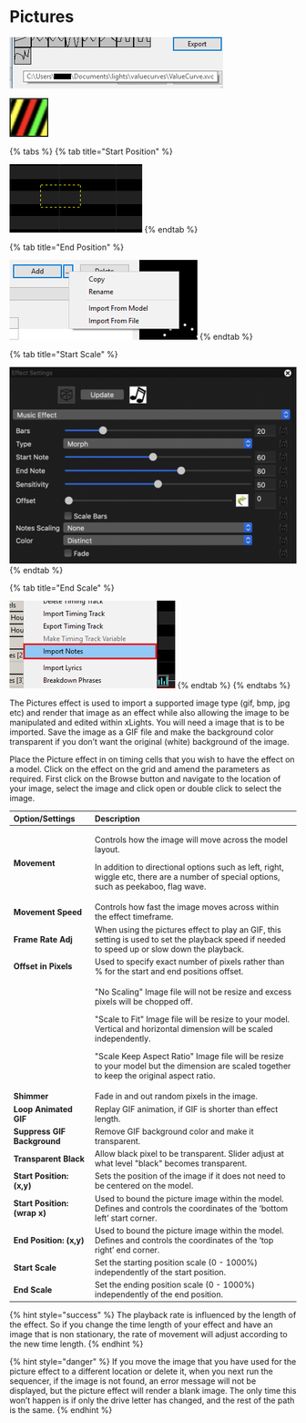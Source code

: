 # Pictures

![Icon](../../.gitbook/assets/image%20%28743%29.png)

![Sequencer Grid](../../.gitbook/assets/image%20%28650%29.png)

{% tabs %}
{% tab title="Start Position" %}


![](../../.gitbook/assets/image%20%28402%29.png)
{% endtab %}

{% tab title="End Position" %}


![](../../.gitbook/assets/image%20%28300%29.png)
{% endtab %}

{% tab title="Start Scale" %}


![](../../.gitbook/assets/image%20%28737%29.png)
{% endtab %}

{% tab title="End Scale" %}


![](../../.gitbook/assets/image%20%28156%29.png)
{% endtab %}
{% endtabs %}

The Pictures effect is used to import a supported image type \(gif, bmp, jpg etc\) and render that image as an effect while also allowing the image to be manipulated and edited within xLights.  You will need a image that is to be imported.  Save the image as a GIF file and make the background color transparent if you don’t want the original \(white\) background of the image.

Place the Picture effect in on timing cells that you wish to have the effect on a model.  Click on the effect on the grid and amend the parameters as required. First click on the Browse button and navigate to the location of your image, select the image and click open or double click to select the image.

<table>
  <thead>
    <tr>
      <th style="text-align:left">Option/Settings</th>
      <th style="text-align:left">Description</th>
    </tr>
  </thead>
  <tbody>
    <tr>
      <td style="text-align:left"><b>Movement</b>
      </td>
      <td style="text-align:left">
        <p>Controls how the image will move across the model layout.</p>
        <p>In addition to directional options such as left, right, wiggle etc, there
          are a number of special options, such as peekaboo, flag wave.</p>
      </td>
    </tr>
    <tr>
      <td style="text-align:left"><b>Movement Speed</b>
      </td>
      <td style="text-align:left">Controls how fast the image moves across within the effect timeframe.</td>
    </tr>
    <tr>
      <td style="text-align:left"><b>Frame Rate Adj</b>
      </td>
      <td style="text-align:left">When using the pictures effect to play an GIF, this setting is used to
        set the playback speed if needed to speed up or slow down the playback.</td>
    </tr>
    <tr>
      <td style="text-align:left"><b>Offset in Pixels</b>
      </td>
      <td style="text-align:left">Used to specify exact number of pixels rather than % for the start and
        end positions offset.</td>
    </tr>
    <tr>
      <td style="text-align:left"></td>
      <td style="text-align:left">
        <p>&quot;No Scaling&quot; Image file will not be resize and excess pixels
          will be chopped off.</p>
        <p></p>
        <p>&quot;Scale to Fit&quot; Image file will be resize to your model. Vertical
          and horizontal dimension will be scaled independently.</p>
        <p></p>
        <p>&quot;Scale Keep Aspect Ratio&quot; Image file will be resize to your
          model but the dimension are scaled together to keep the original aspect
          ratio.</p>
      </td>
    </tr>
    <tr>
      <td style="text-align:left"><b>Shimmer</b>
      </td>
      <td style="text-align:left">Fade in and out random pixels in the image.</td>
    </tr>
    <tr>
      <td style="text-align:left"><b>Loop Animated GIF</b>
      </td>
      <td style="text-align:left">Replay GIF animation, if GIF is shorter than effect length.</td>
    </tr>
    <tr>
      <td style="text-align:left"><b>Suppress GIF Background</b>
      </td>
      <td style="text-align:left">Remove GIF background color and make it transparent.</td>
    </tr>
    <tr>
      <td style="text-align:left"><b>Transparent Black</b>
      </td>
      <td style="text-align:left">Allow black pixel to be transparent. Slider adjust at what level &quot;black&quot;
        becomes transparent.</td>
    </tr>
    <tr>
      <td style="text-align:left"><b>Start Position: (x,y)</b>
      </td>
      <td style="text-align:left">Sets the position of the image if it does not need to be centered on the
        model.</td>
    </tr>
    <tr>
      <td style="text-align:left"><b>Start Position: (wrap x)</b>
      </td>
      <td style="text-align:left">Used to bound the picture image within the model. Defines and controls
        the coordinates of the &#x2018;bottom left&#x2019; start corner.</td>
    </tr>
    <tr>
      <td style="text-align:left"><b>End Position: (x,y)</b>
      </td>
      <td style="text-align:left">Used to bound the picture image within the model. Defines and controls
        the coordinates of the &#x2018;top right&#x2019; end corner.</td>
    </tr>
    <tr>
      <td style="text-align:left"><b>Start Scale</b>
      </td>
      <td style="text-align:left">Set the starting position scale (0 - 1000%) independently of the start
        position.</td>
    </tr>
    <tr>
      <td style="text-align:left"><b>End Scale</b>
      </td>
      <td style="text-align:left">Set the ending position scale (0 - 1000%) independently of the end position.</td>
    </tr>
  </tbody>
</table>{% hint style="success" %}
The playback rate is influenced by the length of the effect.  So if you change the time length of your effect and have an image that is non stationary, the rate of movement will adjust according to the new time length.
{% endhint %}

{% hint style="danger" %}
If you move the image that you have used for the picture effect to a different location or delete it, when you next run the sequencer, if the image is not found, an error message will not be displayed, but the picture effect will render a blank image. The only time this won’t happen is if only the drive letter has changed, and the rest of the path is the same.
{% endhint %}

